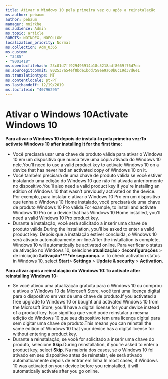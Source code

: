 ```yaml
---
title: Ativar o Windows 10 pela primeira vez ou após a reinstalação
ms.author: pebaum
author: pebaum
manager: mnirkhe
ms.audience: Admin
ms.topic: article
ROBOTS: NOINDEX, NOFOLLOW
localization_priority: Normal
ms.collection: Adm_O365
ms.custom:
- "3485"
- "9001418"
ms.openlocfilehash: 23c01d7ff929495914b18c5218adf8669f76d7ea
ms.sourcegitcommit: 802537a54ef8bde1bdd758ee9a60b6c19d37d6e1
ms.translationtype: MT
ms.contentlocale: pt-PT
ms.lasthandoff: 12/19/2019
ms.locfileid: "40796295"
---
```

# <a name="activate-windows-10"></a><span data-ttu-id="25e84-102">Ativar o Windows 10</span><span class="sxs-lookup"><span data-stu-id="25e84-102">Activate Windows 10</span></span>

<span data-ttu-id="25e84-103">**Para ativar o Windows 10 depois de instalá-lo pela primeira vez:**</span><span class="sxs-lookup"><span data-stu-id="25e84-103">**To activate Windows 10 after installing it for the first time:**</span></span>

- <span data-ttu-id="25e84-104">Você precisará usar uma chave de produto válida para ativar o Windows 10 em um dispositivo que nunca teve uma cópia ativada do Windows 10 nele.</span><span class="sxs-lookup"><span data-stu-id="25e84-104">You’ll need to use a valid product key to activate Windows 10 on a device that has never had an activated copy of Windows 10 on it.</span></span>
- <span data-ttu-id="25e84-105">Você também precisará de uma chave de produto válida se você estiver instalando uma edição do Windows 10 que não foi ativada anteriormente no dispositivo.</span><span class="sxs-lookup"><span data-stu-id="25e84-105">You’ll also need a valid product key if you're installing an edition of Windows 10 that wasn’t previously activated on the device.</span></span> <span data-ttu-id="25e84-106">Por exemplo, para instalar e ativar o Windows 10 Pro em um dispositivo que tenha o Windows 10 Home instalado, você precisará de uma chave de produto Windows 10 Pro válida.</span><span class="sxs-lookup"><span data-stu-id="25e84-106">For example, to install and activate Windows 10 Pro on a device that has Windows 10 Home installed, you'll need a valid Windows 10 Pro product key.</span></span>
- <span data-ttu-id="25e84-107">Durante a instalação, você será solicitado a inserir uma chave de produto válida.</span><span class="sxs-lookup"><span data-stu-id="25e84-107">During the installation, you’ll be asked to enter a valid product key.</span></span> <span data-ttu-id="25e84-108">Depois que a instalação estiver concluída, o Windows 10 será ativado automaticamente on-line.</span><span class="sxs-lookup"><span data-stu-id="25e84-108">After the installation is complete, Windows 10 will automatically be activated online.</span></span> <span data-ttu-id="25e84-109">Para verificar o status de ativação no Windows 10, selecione **atualização**> de**configurações** > de iniciação &**ativação\*\*\*\*de segurança.** > </span><span class="sxs-lookup"><span data-stu-id="25e84-109">To check activation status in Windows 10, select **Start**> **Settings** > **Update & security** > **Activation**.</span></span>

<span data-ttu-id="25e84-110">**Para ativar após a reinstalação do Windows 10:**</span><span class="sxs-lookup"><span data-stu-id="25e84-110">**To activate after reinstalling Windows 10:**</span></span>

- <span data-ttu-id="25e84-111">Se você ativou uma atualização gratuita para o Windows 10 ou comprou e ativou o Windows 10 da Microsoft Store, você terá uma licença digital para o dispositivo em vez de uma chave de produto.</span><span class="sxs-lookup"><span data-stu-id="25e84-111">If you activated a free upgrade to Windows 10 or bought and activated Windows 10 from the Microsoft Store, you'll have a digital license for your device instead of a product key.</span></span> <span data-ttu-id="25e84-112">Isso significa que você pode reinstalar a mesma edição do Windows 10 que seu dispositivo tem uma licença digital para sem digitar uma chave de produto.</span><span class="sxs-lookup"><span data-stu-id="25e84-112">This means you can reinstall the same edition of Windows 10 that your device has a digital license for without entering a product key.</span></span>
- <span data-ttu-id="25e84-113">Durante a reinstalação, se você for solicitado a inserir uma chave do produto, selecione **Skip**.</span><span class="sxs-lookup"><span data-stu-id="25e84-113">During reinstallation, if you’re asked to enter a product key, select **Skip**.</span></span> <span data-ttu-id="25e84-114">Na maioria dos casos, se o Windows 10 foi ativado em seu dispositivo antes de reinstalar, ele será ativado automaticamente depois de entrar em linha.</span><span class="sxs-lookup"><span data-stu-id="25e84-114">In most cases, if Windows 10 was activated on your device before you reinstalled, it will automatically activate after you go online.</span></span>
